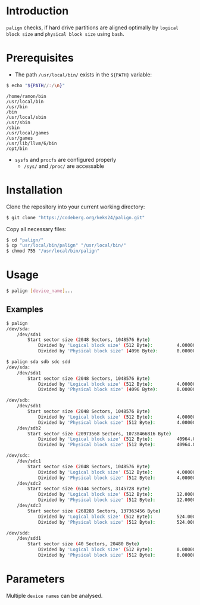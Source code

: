 # Introduction
`palign` checks, if hard drive partitions are aligned optimally by `logical block size` and `physical block size` using `bash`.

# Prerequisites
* The path `/usr/local/bin/` exists in the `${PATH}` variable:
```bash
$ echo "${PATH//:/\n}"
```
```
/home/ramon/bin
/usr/local/bin
/usr/bin
/bin
/usr/local/sbin
/usr/sbin
/sbin
/usr/local/games
/usr/games
/usr/lib/llvm/6/bin
/opt/bin
```

* `sysfs` and `procfs` are configured properly
    * `/sys/` and `/proc/` are accessable

# Installation
Clone the repository into your current working directory:
```bash
$ git clone "https://codeberg.org/keks24/palign.git"
```

Copy all necessary files:
```bash
$ cd "palign/"
$ cp "usr/local/bin/palign" "/usr/local/bin/"
$ chmod 755 "/usr/local/bin/palign"
```

# Usage
```bash
$ palign [device_name]...
```

## Examples
```bash
$ palign
/dev/sda:
    /dev/sda1
        Start sector size (2048 Sectors, 1048576 Byte)
            Divided by 'Logical block size' (512 Byte):         4.000000 Sectors        Partition alignment optimal.
            Divided by 'Physical block size' (4096 Byte):       0.000000 Sectors        Partition not aligned!
```
```bash
$ palign sda sdb sdc sdd
/dev/sda:
    /dev/sda1
        Start sector size (2048 Sectors, 1048576 Byte)
            Divided by 'Logical block size' (512 Byte):         4.000000 Sectors        Partition alignment optimal.
            Divided by 'Physical block size' (4096 Byte):       0.000000 Sectors        Partition not aligned!

/dev/sdb:
    /dev/sdb1
        Start sector size (2048 Sectors, 1048576 Byte)
            Divided by 'Logical block size' (512 Byte):         4.000000 Sectors        Partition alignment optimal.
            Divided by 'Physical block size' (512 Byte):        4.000000 Sectors        Partition alignment optimal.
    /dev/sdb2
        Start sector size (20973568 Sectors, 10738466816 Byte)
            Divided by 'Logical block size' (512 Byte):         40964.000000 Sectors    Partition alignment optimal.
            Divided by 'Physical block size' (512 Byte):        40964.000000 Sectors    Partition alignment optimal.

/dev/sdc:
    /dev/sdc1
        Start sector size (2048 Sectors, 1048576 Byte)
            Divided by 'Logical block size' (512 Byte):         4.000000 Sectors        Partition alignment optimal.
            Divided by 'Physical block size' (512 Byte):        4.000000 Sectors        Partition alignment optimal.
    /dev/sdc2
        Start sector size (6144 Sectors, 3145728 Byte)
            Divided by 'Logical block size' (512 Byte):         12.000000 Sectors       Partition alignment optimal.
            Divided by 'Physical block size' (512 Byte):        12.000000 Sectors       Partition alignment optimal.
    /dev/sdc3
        Start sector size (268288 Sectors, 137363456 Byte)
            Divided by 'Logical block size' (512 Byte):         524.000000 Sectors      Partition alignment optimal.
            Divided by 'Physical block size' (512 Byte):        524.000000 Sectors      Partition alignment optimal.

/dev/sdd:
    /dev/sdd1
        Start sector size (40 Sectors, 20480 Byte)
            Divided by 'Logical block size' (512 Byte):         0.000000 Sectors        Partition not aligned!
            Divided by 'Physical block size' (512 Byte):        0.000000 Sectors        Partition not aligned!
```

# Parameters
Multiple `device names` can be analysed.
